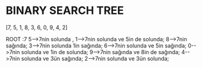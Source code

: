 # BINARY SEARCH TREE

[7, 5, 1, 8, 3, 6, 0, 9, 4, 2]

ROOT :7 
5-->7nin solunda , 
1-->7nin solunda ve 5in de solunda;
8-->7nin sağında;
3-->7nin solunda 1in sağında;
6-->7nin solunda ve 5in sağında;
0-->7nin solunda ve 1in de solunda;
9-->7nin sağında ve 8in de sağında;
4-->7nin solunda ve 3ün sağında;
2-->7nin solunda ve 3ün solunda;
